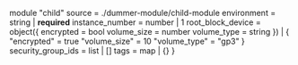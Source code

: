 <!-- BEGIN_TF_EXAMPLES -->
module "child"
  source             = ./dummer-module/child-module
  environment        = string | __required__
  instance_number    = number | 1
  root_block_device  = object({
    encrypted   = bool
    volume_size = number
    volume_type = string
  }) | {
    "encrypted"   = true
    "volume_size" = 10
    "volume_type" = "gp3"
  }
  security_group_ids = list | []
  tags               = map | {}
}
<!-- END_TF_EXAMPLES -->